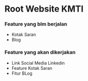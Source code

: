 # Root Website KMTI

### Feature yang blm berjalan
- Kotak Saran
- Blog

### Feature yang akan dikerjakan
- Link Social Media Linkedin
- Feature Kotak Saran
- Fitur BLog